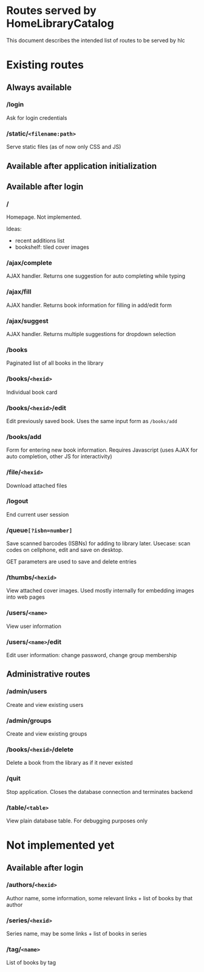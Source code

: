 # Routes served by HomeLibraryCatalog
This document describes the intended list of routes to be served by hlc

# Existing routes
## Always available
### /login
Ask for login credentials

### /static/`<filename:path>`
Serve static files (as of now only CSS and JS)

## Available after application initialization

## Available after login
### /
Homepage. Not implemented.

Ideas:
* recent additions list
* bookshelf: tiled cover images

### /ajax/complete
AJAX handler. Returns one suggestion for auto completing while typing

### /ajax/fill
AJAX handler. Returns book information for filling in add/edit form

### /ajax/suggest
AJAX handler. Returns multiple suggestions for dropdown selection

### /books
Paginated list of all books in the library

### /books/`<hexid>`
Individual book card

### /books/`<hexid>`/edit
Edit previously saved book. Uses the same input form as `/books/add`

### /books/add
Form for entering new book information. Requires Javascript (uses AJAX for auto
completion, other JS for interactivity)

### /file/`<hexid>`
Download attached files

### /logout
End current user session

### /queue`[?isbn=number]`
Save scanned barcodes (ISBNs) for adding to library later. Usecase: scan codes
on cellphone, edit and save on desktop.

GET parameters are used to save and delete entries

### /thumbs/`<hexid>`
View attached cover images. Used mostly internally for embedding images into
web pages

### /users/`<name>`
View user information

### /users/`<name>`/edit
Edit user information: change password, change group membership

## Administrative routes
### /admin/users
Create and view existing users

### /admin/groups
Create and view existing groups

### /books/`<hexid>`/delete
Delete a book from the library as if it never existed

### /quit
Stop application. Closes the database connection and terminates backend

### /table/`<table>`
View plain database table. For debugging purposes only


# Not implemented yet
## Available after login
### /authors/`<hexid>`
Author name, some information, some relevant links + list of books by that
author

### /series/`<hexid>`
Series name, may be some links + list of books in series

### /tag/`<name>`
List of books by tag
